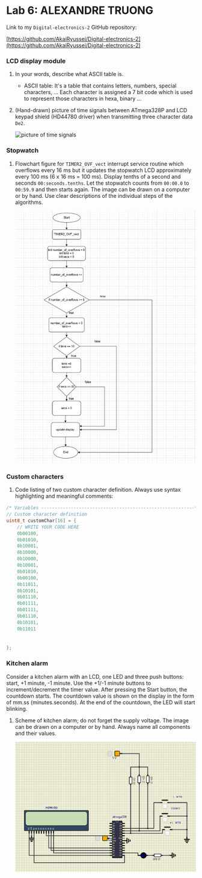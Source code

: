 # Lab 6: ALEXANDRE TRUONG

Link to my `Digital-electronics-2` GitHub repository:

[https://github.com/AkaiRyussei/Digital-electronics-2](https://github.com/AkaiRyussei/Digital-electronics-2)


### LCD display module

1. In your words, describe what ASCII table is.
   * ASCII table: It's a table that contains letters, numbers, special characters, ... Each character is assigned a 7 bit code which is used to represent those characters in hexa, binary ...

2. (Hand-drawn) picture of time signals between ATmega328P and LCD keypad shield (HD44780 driver) when transmitting three character data `De2`.

   ![picture of time signals](https://raw.githubusercontent.com/AkaiRyussei/Digital-electronics-2/main/Labs/06-lcd/picture%20of%20time%20signals.png)


### Stopwatch

1. Flowchart figure for `TIMER2_OVF_vect` interrupt service routine which overflows every 16&nbsp;ms but it updates the stopwatch LCD approximately every 100&nbsp;ms (6 x 16&nbsp;ms = 100&nbsp;ms). Display tenths of a second and seconds `00:seconds.tenths`. Let the stopwatch counts from `00:00.0` to `00:59.9` and then starts again. The image can be drawn on a computer or by hand. Use clear descriptions of the individual steps of the algorithms.

   ![flowchart](https://github.com/AkaiRyussei/Digital-electronics-2/blob/main/Labs/06-lcd/Flowchart.png?raw=true)


### Custom characters

1. Code listing of two custom character definition. Always use syntax highlighting and meaningful comments:

```c
/* Variables ---------------------------------------------------------*/
// Custom character definition
uint8_t customChar[16] = {
    // WRITE YOUR CODE HERE
    0b00100,
	0b01010,
	0b10001,
	0b10000,
	0b10000,
	0b10001,
	0b01010,
	0b00100,
    0b11011,
	0b10101,
	0b01110,
	0b01111,
	0b01111,
	0b01110,
	0b10101,
	0b11011


};
```


### Kitchen alarm

Consider a kitchen alarm with an LCD, one LED and three push buttons: start, +1 minute, -1 minute. Use the +1/-1 minute buttons to increment/decrement the timer value. After pressing the Start button, the countdown starts. The countdown value is shown on the display in the form of mm.ss (minutes.seconds). At the end of the countdown, the LED will start blinking.

1. Scheme of kitchen alarm; do not forget the supply voltage. The image can be drawn on a computer or by hand. Always name all components and their values.

   ![kitchen alarm](https://github.com/AkaiRyussei/Digital-electronics-2/blob/main/Labs/06-lcd/Kitchen%20alarm%20with%20LCD%20display.png?raw=true)